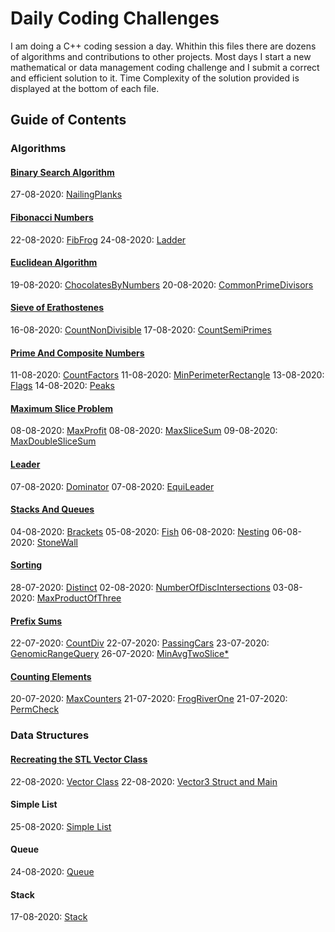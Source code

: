 # Daily Coding Challenges

I am doing a C++ coding session a day. Whithin this files there are dozens of algorithms and contributions to other projects. Most days I start a new  mathematical or data management coding challenge and I submit a correct and efficient solution to it. Time Complexity of the solution provided is displayed at the bottom of each file.


## Guide of Contents

### Algorithms

#### [Binary Search Algorithm](https://github.com/ManuCanedo/DailyCodingChallenges-Cpp/tree/master/Algorithms_BinarySearchAlgorithm)

27-08-2020: [NailingPlanks](https://github.com/ManuCanedo/DailyCodingChallenges-Cpp/blob/master/Algorithms_BinarySearchAlgorithm/08_27_NailingPlanks.cpp)

#### [Fibonacci Numbers](https://github.com/ManuCanedo/DailyCodingChallenges-Cpp/tree/master/Algorithms_FibonacciNumbers)

22-08-2020: [FibFrog](https://github.com/ManuCanedo/DailyCodingChallenges-Cpp/blob/master/Algorithms_FibonacciNumbers/08_22_FibFrog.cpp)
24-08-2020: [Ladder](https://github.com/ManuCanedo/DailyCodingChallenges-Cpp/blob/master/Algorithms_FibonacciNumbers/08_24_Ladder.cpp)

#### [Euclidean Algorithm](https://github.com/ManuCanedo/DailyCodingChallenges-Cpp/tree/master/Algorithms_EuclideanAlgorithm)

19-08-2020: [ChocolatesByNumbers](https://github.com/ManuCanedo/DailyCodingChallenges-Cpp/blob/master/Algorithms_EuclideanAlgorithm/08_19_ChocolatesByNumbers.cpp)
20-08-2020: [CommonPrimeDivisors](https://github.com/ManuCanedo/DailyCodingChallenges-Cpp/blob/master/Algorithms_EuclideanAlgorithm/08_20_CommonPrimeDivisors.cpp)

#### [Sieve of Erathostenes](https://github.com/ManuCanedo/DailyCodingChallenges-Cpp/tree/master/Algorithms_SieveOfErathostenes)

16-08-2020: [CountNonDivisible](https://github.com/ManuCanedo/DailyCodingChallenges-Cpp/blob/master/Algorithms_SieveOfErathostenes/08_16_CountNonDivisible.cpp)
17-08-2020: [CountSemiPrimes](https://github.com/ManuCanedo/DailyCodingChallenges-Cpp/blob/master/Algorithms_SieveOfErathostenes/08_17_CountSemiPrimes.cpp)

#### [Prime And Composite Numbers](https://github.com/ManuCanedo/DailyCodingChallenges-Cpp/tree/master/Algorithms_Prime%26CompositeNumbers)

11-08-2020: [CountFactors](https://github.com/ManuCanedo/DailyCodingChallenges-Cpp/blob/master/Algorithms_Prime%26CompositeNumbers/08_11_CountFactors.cpp)
11-08-2020: [MinPerimeterRectangle](https://github.com/ManuCanedo/DailyCodingChallenges-Cpp/blob/master/Algorithms_Prime%26CompositeNumbers/08_11_MinPerimeterRectangle.cpp)
13-08-2020: [Flags](https://github.com/ManuCanedo/DailyCodingChallenges-Cpp/blob/master/Algorithms_Prime%26CompositeNumbers/08_13_Flags.cpp)
14-08-2020: [Peaks](https://github.com/ManuCanedo/DailyCodingChallenges-Cpp/blob/master/Algorithms_Prime%26CompositeNumbers/08_14_Peaks.cpp)

#### [Maximum Slice Problem](https://github.com/ManuCanedo/DailyCodingChallenges-Cpp/tree/master/Algorithms_MaxSliceProblem)

08-08-2020: [MaxProfit](https://github.com/ManuCanedo/DailyCodingChallenges-Cpp/blob/master/Algorithms_MaxSliceProblem/08_08_MaxProfit.cpp)
08-08-2020: [MaxSliceSum](https://github.com/ManuCanedo/DailyCodingChallenges-Cpp/blob/master/Algorithms_MaxSliceProblem/08_08_MaxSliceSum.cpp)
09-08-2020: [MaxDoubleSliceSum](https://github.com/ManuCanedo/DailyCodingChallenges-Cpp/blob/master/Algorithms_MaxSliceProblem/08_09_MaxDoubleSliceSum.cpp)

#### [Leader](https://github.com/ManuCanedo/DailyCodingChallenges-Cpp/tree/master/Algorithms_Leader)

07-08-2020: [Dominator](https://github.com/ManuCanedo/DailyCodingChallenges-Cpp/blob/master/Algorithms_Leader/08_07_Dominator.cpp)
07-08-2020: [EquiLeader](https://github.com/ManuCanedo/DailyCodingChallenges-Cpp/blob/master/Algorithms_Leader/08_07_EquiLeader.cpp)

#### [Stacks And Queues](https://github.com/ManuCanedo/DailyCodingChallenges-Cpp/tree/master/Algorithms_Stacks%26Queues)

04-08-2020: [Brackets](https://github.com/ManuCanedo/DailyCodingChallenges-Cpp/blob/master/Algorithms_Stacks%26Queues/08_04_Brackets.cpp)
05-08-2020: [Fish](https://github.com/ManuCanedo/DailyCodingChallenges-Cpp/blob/master/Algorithms_Stacks%26Queues/08_05_Fish.cpp)
06-08-2020: [Nesting](https://github.com/ManuCanedo/DailyCodingChallenges-Cpp/blob/master/Algorithms_Stacks%26Queues/08_06_Nesting.cpp)
06-08-2020: [StoneWall](https://github.com/ManuCanedo/DailyCodingChallenges-Cpp/blob/master/Algorithms_Stacks%26Queues/08_06_StoneWall.cpp)

#### [Sorting](https://github.com/ManuCanedo/DailyCodingChallenges-Cpp/tree/master/Algorithms_Sorting)

28-07-2020: [Distinct](https://github.com/ManuCanedo/DailyCodingChallenges-Cpp/blob/master/Algorithms_Sorting/07_28_Distinct.cpp)
02-08-2020: [NumberOfDiscIntersections](https://github.com/ManuCanedo/DailyCodingChallenges-Cpp/blob/master/Algorithms_Sorting/08_02_NumberOfDiscIntersections.cpp)
03-08-2020: [MaxProductOfThree](https://github.com/ManuCanedo/DailyCodingChallenges-Cpp/blob/master/Algorithms_Sorting/%2008_03_MaxProductOfThree.cpp)

#### [Prefix Sums](https://github.com/ManuCanedo/DailyCodingChallenges-Cpp/tree/master/Algorithms_PrefixSums)

22-07-2020: [CountDiv](https://github.com/ManuCanedo/DailyCodingChallenges-Cpp/blob/master/Algorithms_PrefixSums/07_22_CountDiv.cpp)
22-07-2020: [PassingCars](https://github.com/ManuCanedo/DailyCodingChallenges-Cpp/blob/master/Algorithms_PrefixSums/07_22_PassingCars.cpp)
23-07-2020: [GenomicRangeQuery](https://github.com/ManuCanedo/DailyCodingChallenges-Cpp/blob/master/Algorithms_PrefixSums/07_23_GenomicRangeQuery.cpp)
26-07-2020: [MinAvgTwoSlice*](https://github.com/ManuCanedo/DailyCodingChallenges-Cpp/blob/master/Algorithms_PrefixSums/07_26_MinAvgTwoSlice.cpp)

#### [Counting Elements](https://github.com/ManuCanedo/DailyCodingChallenges-Cpp/tree/master/Algorithms_CountingElements)

20-07-2020: [MaxCounters](https://github.com/ManuCanedo/DailyCodingChallenges-Cpp/blob/master/Algorithms_CountingElements/07_20_MaxCounters.cpp)
21-07-2020: [FrogRiverOne](https://github.com/ManuCanedo/DailyCodingChallenges-Cpp/blob/master/Algorithms_CountingElements/07_21_FrogRiverOne.cpp)
21-07-2020: [PermCheck](https://github.com/ManuCanedo/DailyCodingChallenges-Cpp/blob/master/Algorithms_CountingElements/07_21_PermCheck.cpp)


### Data Structures

#### [Recreating the STL Vector Class](https://github.com/ManuCanedo/DailyCodingChallenges-Cpp/tree/master/DataStructures_StdVectorClass)

22-08-2020: [Vector Class](https://github.com/ManuCanedo/DailyCodingChallenges-Cpp/blob/master/DataStructures_StdVectorClass/08_22_Vector.h)
22-08-2020: [Vector3 Struct and Main](https://github.com/ManuCanedo/DailyCodingChallenges-Cpp/blob/master/DataStructures_StdVectorClass/08_22_Vector3AndMain.cpp)

#### Simple List

25-08-2020: [Simple List](https://github.com/ManuCanedo/DailyCodingChallenges-Cpp/blob/master/DataStructures_SimpleList/25_08_SimpleList.cpp)

#### Queue

24-08-2020: [Queue](https://github.com/ManuCanedo/DailyCodingChallenges-Cpp/blob/master/DataStructures_Queue/24_08_SimpleQueue.cpp)

#### Stack

17-08-2020: [Stack](https://github.com/ManuCanedo/DailyCodingChallenges-Cpp/blob/master/DataStructures_Stack/08_17_SimpleStack.cpp)





